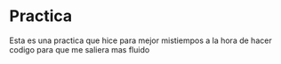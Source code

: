 # Practica
Esta es una practica que hice para mejor mistiempos a la hora de hacer codigo para que me saliera mas fluido


